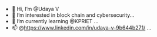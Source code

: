 - 👋 Hi, I’m @Udaya V
- 👀 I’m interested in block chain and cybersecurity...
- 🌱 I’m currently learning @KPRIET ...
- 📫 @https://www.linkedin.com/in/udaya-v-9b644b271/ ...

<!---
Udaya1616/Udaya1616 is a ✨ special ✨ repository because its `README.md` (this file) appears on your GitHub profile.
You can click the Preview link to take a look at your changes.
--->
